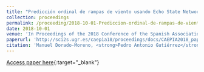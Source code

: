 ```yaml
---
title: "Predicción ordinal de rampas de viento usando Echo State Networks de complejidad reducida"
collection: proceedings
permalink: /proceeding/2018-10-01-Prediccion-ordinal-de-rampas-de-viento-usando-Echo-State-Networks-de-complejidad-reducida
date: 2018-10-01
venue: 'In Proceedings of the 2018 Conference of the Spanish Association for Artificial Intelligence (CAEPIA2018)'
paperurl: 'http://sci2s.ugr.es/caepia18/proceedings/docs/CAEPIA2018_paper_88.pdf'
citation: 'Manuel Dorado-Moreno, <strong>Pedro Antonio Gutiérrez</strong>, Sancho Salcedo-Sanz, Luis Prieto, César Hervás-Martínez, &quot;Predicción ordinal de rampas de viento usando Echo State Networks de complejidad reducida.&quot; In Proceedings of the 2018 Conference of the Spanish Association for Artificial Intelligence (CAEPIA2018), 2018, Granada (Spain), pp.132-138.'
---
```

[Access paper here](http://sci2s.ugr.es/caepia18/proceedings/docs/CAEPIA2018_paper_88.pdf){:target="_blank"}
